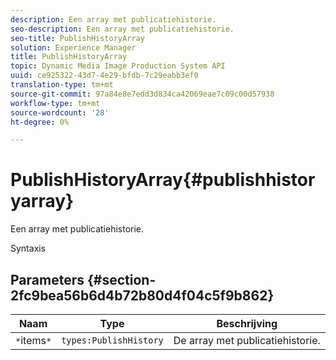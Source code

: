 ```yaml
---
description: Een array met publicatiehistorie.
seo-description: Een array met publicatiehistorie.
seo-title: PublishHistoryArray
solution: Experience Manager
title: PublishHistoryArray
topic: Dynamic Media Image Production System API
uuid: ce925322-43d7-4e29-bfdb-7c29eabb3ef0
translation-type: tm+mt
source-git-commit: 97a84e8e7edd3d834ca42069eae7c09c00d57938
workflow-type: tm+mt
source-wordcount: '28'
ht-degree: 0%

---
```



# PublishHistoryArray{#publishhistoryarray}

Een array met publicatiehistorie.

Syntaxis

## Parameters {#section-2fc9bea56b6d4b72b80d4f04c5f9b862}

| Naam | Type | Beschrijving |
|---|---|---|
| `*`items`*` | `types:PublishHistory` | De array met publicatiehistorie. |

